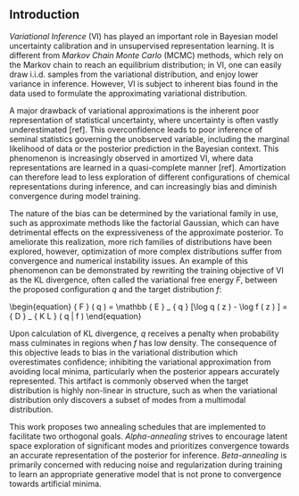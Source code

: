 ## Introduction
_Variational Inference_ (VI) has played an important role in Bayesian model uncertainty calibration and in unsupervised representation learning.
It is different from _Markov Chain Monte Carlo_ (MCMC) methods, which rely on the Markov chain to reach an equilibrium distribution; in VI, one can easily draw i.i.d. samples from the variational distribution, and enjoy lower variance in inference.
However, VI is subject to inherent bias found in the data used to formulate the approximating variational distribution.

A major drawback of variational approximations is the inherent poor representation of statistical uncertainty, where uncertainty is often vastly underestimated [ref].
This overconfidence leads to poor inference of seminal statistics governing the unobserved variable, including the marginal likelihood of data or the posterior prediction in the Bayesian context.
This phenomenon is increasingly observed in amortized VI, where data representations are learned in a quasi-complete manner [ref].
Amortization can therefore lead to less exploration of different configurations of chemical representations during inference, and can increasingly bias and diminish convergence during model training.

The nature of the bias can be determined by the variational family in use, such as approximate methods like the factorial Gaussian, which can have detrimental effects on the expressiveness of the approximate posterior.
To ameliorate this realization, more rich families of distributions have been explored, however, optimization of more complex distributions suffer from convergence and numerical instability issues.
An example of this phenomenon can be demonstrated by rewriting the training objective of VI as the KL divergence, often called the variational free energy _F_, between the proposed configuration _q_ and the target distribution _f_:

\begin{equation} { F }  ( q ) = \mathbb { E } _ { q } [\log q ( z ) - \log f ( z ) ] = { D } _ { K L } ( q \| f ) \end{equation}

Upon calculation of KL divergence, _q_ receives a penalty when probability mass culminates in regions when _f_ has low density.
The consequence of this objective leads to bias in the variational distribution which overestimates confidence; inhibiting the variational approximation from avoiding local minima, particularly when the posterior appears accurately represented.
This artifact is commonly observed when the target distribution is highly non-linear in structure, such as when the variational distribution only discovers a subset of modes from a multimodal distribution.

This work proposes two annealing schedules that are implemented to facilitate two orthogonal goals.
_Alpha-annealing_ strives to encourage latent space exploration of significant modes and prioritizes convergence towards an accurate representation of the posterior for inference.
_Beta-annealing_ is primarily concerned with reducing noise and regularization during training to learn an appropriate generative model that is not prone to convergence towards artificial minima.
